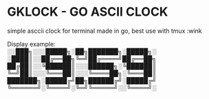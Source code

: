 # GKLOCK - GO ASCII CLOCK

simple asccii clock for terminal  made in go, best use with tmux :wink

Display example:
<br>
░░███╗░░░█████╗░██╗███████╗░█████╗░<br>
░████║░░██╔══██╗╚═╝██╔════╝██╔══██╗<br>
██╔██║░░╚██████║░░░██████╗░╚██████║<br>
╚═╝██║░░░╚═══██║░░░╚════██╗░╚═══██║<br>
███████╗░█████╔╝██╗██████╔╝░█████╔╝<br>
╚══════╝░╚════╝░╚═╝╚═════╝░░╚════╝░<br>

